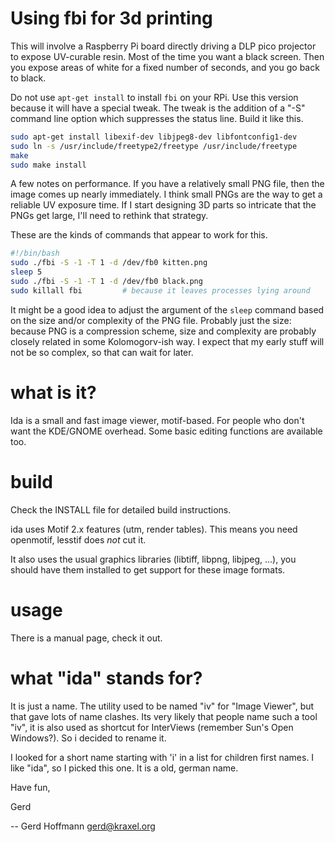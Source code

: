 Using fbi for 3d printing
=========================

This will involve a Raspberry Pi board directly driving a DLP pico projector to
expose UV-curable resin.  Most of the time you want a black screen.  Then you
expose areas of white for a fixed number of seconds, and you go back to black.

Do not use `apt-get install` to install `fbi` on your RPi.  Use this version
because it will have a special tweak.  The tweak is the addition of a "-S"
command line option which suppresses the status line.  Build it like this.

```bash
sudo apt-get install libexif-dev libjpeg8-dev libfontconfig1-dev
sudo ln -s /usr/include/freetype2/freetype /usr/include/freetype
make
sudo make install
```

A few notes on performance.  If you have a relatively small PNG file, then the
image comes up nearly immediately.  I think small PNGs are the way to get a
reliable UV exposure time.  If I start designing 3D parts so intricate that
the PNGs get large, I'll need to rethink that strategy.

These are the kinds of commands that appear to work for this.

```bash
#!/bin/bash
sudo ./fbi -S -1 -T 1 -d /dev/fb0 kitten.png
sleep 5
sudo ./fbi -S -1 -T 1 -d /dev/fb0 black.png
sudo killall fbi         # because it leaves processes lying around
```

It might be a good idea to adjust the argument of the `sleep` command based on
the size and/or complexity of the PNG file.  Probably just the size: because
PNG is a compression scheme, size and complexity are probably closely related
in some Kolomogorv-ish way.  I expect that my early stuff will not be so
complex, so that can wait for later.

what is it?
===========

Ida is a small and fast image viewer, motif-based.  For people who
don't want the KDE/GNOME overhead.  Some basic editing functions are
available too.


build
=====

Check the INSTALL file for detailed build instructions.

ida uses Motif 2.x features (utm, render tables).  This means you need
openmotif, lesstif does *not* cut it.

It also uses the usual graphics libraries (libtiff, libpng, libjpeg,
...), you should have them installed to get support for these image
formats.


usage
=====

There is a manual page, check it out.


what "ida" stands for?
======================

It is just a name.  The utility used to be named "iv" for "Image
Viewer", but that gave lots of name clashes.  Its very likely that
people name such a tool "iv", it is also used as shortcut for
InterViews (remember Sun's Open Windows?).  So i decided to rename it.

I looked for a short name starting with 'i' in a list for children
first names.  I like "ida", so I picked this one.  It is a old, german
name.


Have fun,

  Gerd

-- 
Gerd Hoffmann <gerd@kraxel.org>

